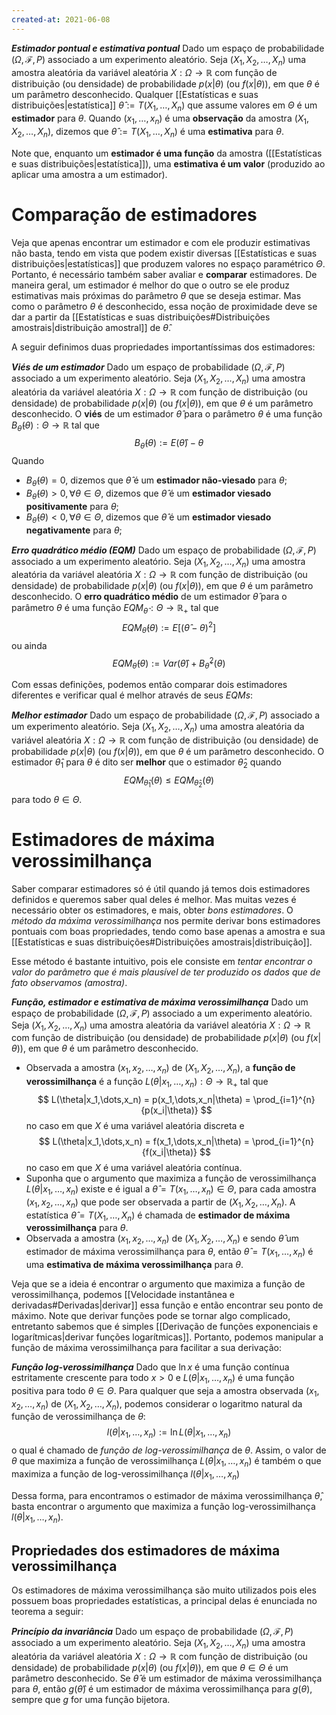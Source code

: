 ```yaml
---
created-at: 2021-06-08
---
```

***Estimador pontual e estimativa pontual***
Dado um espaço de probabilidade $(\Omega, \mathcal{F}, P)$ associado a um experimento aleatório. Seja $(X_1, X_2, \dots, X_n)$ uma amostra aleatória da variável aleatória $X : \Omega \rightarrow \mathbb{R}$ com função de distribuição (ou densidade) de probabilidade $p(x|\theta)$ (ou $f(x|\theta)$), em que $\theta$ é um parâmetro desconhecido. Qualquer [[Estatísticas e suas distribuições|estatística]] $\hat{\theta} := T(X_1, \dots, X_n)$ que assume valores em $\Theta$ é um **estimador** para $\theta$. Quando $(x_1, \dots, x_n)$ é uma **observação** da amostra $(X_1, X_2, \dots, X_n)$, dizemos que $\hat{\theta} := T(X_1,\dots,X_n)$ é uma **estimativa** para $\theta$.

Note que, enquanto um **estimador é uma função** da amostra ([[Estatísticas e suas distribuições|estatística]]), uma **estimativa é um valor** (produzido ao aplicar uma amostra a um estimador).

# Comparação de estimadores
Veja que apenas encontrar um estimador e com ele produzir estimativas não basta, tendo em vista que podem existir diversas [[Estatísticas e suas distribuições|estatísticas]] que produzem valores no espaço paramétrico $\Theta$. Portanto, é necessário também saber avaliar e **comparar** estimadores. De maneira geral, um estimador é melhor do que o outro se ele produz estimativas mais próximas do parâmetro $\theta$ que se deseja estimar. Mas como o parâmetro $\theta$ é desconhecido, essa noção de proximidade deve se dar a partir da [[Estatísticas e suas distribuições#Distribuições amostrais|distribuição amostral]] de $\hat{\theta}$.

A seguir definimos duas propriedades importantíssimas dos estimadores:

***Viés de um estimador***
Dado um espaço de probabilidade $(\Omega, \mathcal{F}, P)$ associado a um experimento aleatório. Seja $(X_1, X_2, \dots, X_n)$ uma amostra aleatória da variável aleatória $X : \Omega \rightarrow \mathbb{R}$ com função de distribuição (ou densidade) de probabilidade $p(x|\theta)$ (ou $f(x|\theta)$), em que $\theta$ é um parâmetro desconhecido. O **viés** de um estimador $\hat{\theta}$ para o parâmetro $\theta$ é uma função $B_{\hat{\theta}}(\theta) : \Theta \rightarrow \mathbb{R}$ tal que
$$
  B_{\hat{\theta}}(\theta) := E(\hat{\theta}) - \theta
$$
Quando
- $B_{\hat{\theta}}(\theta) = 0$, dizemos que $\hat{\theta}$ é um **estimador não-viesado** para $\theta$;
- $B_{\hat{\theta}}(\theta) > 0, \forall \theta \in \Theta$, dizemos que $\hat{\theta}$ é um **estimador viesado positivamente** para $\theta$;
- $B_{\hat{\theta}}(\theta) < 0, \forall \theta \in \Theta$, dizemos que $\hat{\theta}$ é um **estimador viesado negativamente** para $\theta$;

***Erro quadrático médio (EQM)***
Dado um espaço de probabilidade $(\Omega, \mathcal{F}, P)$ associado a um experimento aleatório. Seja $(X_1, X_2, \dots, X_n)$ uma amostra aleatória da variável aleatória $X : \Omega \rightarrow \mathbb{R}$ com função de distribuição (ou densidade) de probabilidade $p(x|\theta)$ (ou $f(x|\theta)$), em que $\theta$ é um parâmetro desconhecido. O **erro quadrático médio** de um estimador $\hat{\theta}$ para o parâmetro $\theta$ é uma função $EQM_{\hat{\theta}} : \Theta \rightarrow \mathbb{R}_+$ tal que
$$
  EQM_{\hat{\theta}}(\theta) := E\left[\left(\hat{\theta} - \theta\right)^2\right]
$$
ou ainda
$$
  EQM_{\hat{\theta}}(\theta) := Var(\hat{\theta}) + B_{\hat{\theta}}^2(\theta)
$$

Com essas definições, podemos então comparar dois estimadores diferentes e verificar qual é melhor através de seus *EQMs*:

***Melhor estimador***
Dado um espaço de probabilidade $(\Omega, \mathcal{F}, P)$ associado a um experimento aleatório. Seja $(X_1, X_2, \dots, X_n)$ uma amostra aleatória da variável aleatória $X : \Omega \rightarrow \mathbb{R}$ com função de distribuição (ou densidade) de probabilidade $p(x|\theta)$ (ou $f(x|\theta)$), em que $\theta$ é um parâmetro desconhecido. O estimador $\hat{\theta}_1$ para $\theta$ é dito ser **melhor** que o estimador $\hat{\theta}_2$ quando
$$
  EQM_{\hat{\theta}_1}(\theta) \leq EQM_{\hat{\theta}_2}(\theta)
$$
para todo $\theta \in \Theta$.

# Estimadores de máxima verossimilhança
Saber comparar estimadores só é útil quando já temos dois estimadores definidos e queremos saber qual deles é melhor. Mas muitas vezes é necessário obter os estimadores, e mais, obter *bons estimadores*. O *método da máxima verossimilhança* nos permite derivar bons estimadores pontuais com boas propriedades, tendo como base apenas a amostra e sua [[Estatísticas e suas distribuições#Distribuições amostrais|distribuição]].

Esse método é bastante intuitivo, pois ele consiste em *tentar encontrar o valor do parâmetro que é mais plausível de ter produzido os dados que de fato observamos (amostra)*.

***Função, estimador e estimativa de máxima verossimilhança***
Dado um espaço de probabilidade $(\Omega, \mathcal{F}, P)$ associado a um experimento aleatório. Seja $(X_1, X_2, \dots, X_n)$ uma amostra aleatória da variável aleatória $X : \Omega \rightarrow \mathbb{R}$ com função de distribuição (ou densidade) de probabilidade $p(x|\theta)$ (ou $f(x|\theta)$), em que $\theta$ é um parâmetro desconhecido.
- Observada a amostra $(x_1, x_2, \dots, x_n)$ de $(X_1, X_2, \dots, X_n)$, a **função de verossimilhança** é a função $L(\theta|x_1,\dots,x_n) : \Theta \rightarrow \mathbb{R}_+$ tal que
$$
  L(\theta|x_1,\dots,x_n) = p(x_1,\dots,x_n|\theta) = \prod_{i=1}^{n}{p(x_i|\theta)}
$$
no caso em que $X$ é uma variável aleatória discreta e
$$
  L(\theta|x_1,\dots,x_n) = f(x_1,\dots,x_n|\theta) = \prod_{i=1}^{n}{f(x_i|\theta)}
$$
no caso em que $X$ é uma variável aleatória contínua.
- Suponha que o argumento que maximiza a função de verossimilhança $L(\theta|x_1,\dots,x_n)$ existe e é igual a $\hat{\theta} = T(x_1,\dots,x_n) \in \Theta$, para cada amostra $(x_1, x_2, \dots, x_n)$ que pode ser observada a partir de $(X_1, X_2, \dots, X_n)$. A estatística $\hat{\theta} = T(X_1,\dots,X_n)$ é chamada de **estimador de máxima verossimilhança** para $\theta$.
- Observada a amostra $(x_1, x_2, \dots, x_n)$ de $(X_1, X_2, \dots, X_n)$ e sendo $\hat{\theta}$ um estimador de máxima verossimilhança para $\theta$, então $\hat{\theta} = T(x_1,\dots,x_n)$ é uma **estimativa de máxima verossimilhança** para $\theta$.

Veja que se a ideia é encontrar o argumento que maximiza a função de verossimilhança, podemos [[Velocidade instantânea e derivadas#Derivadas|derivar]] essa função e então encontrar seu ponto de máximo. Note que derivar funções pode se tornar algo complicado, entretanto sabemos que é simples [[Derivação de funções exponenciais e logarítmicas|derivar funções logarítmicas]]. Portanto, podemos manipular a função de máxima verossimilhança para facilitar a sua derivação:

***Função log-verossimilhança***
Dado que $\ln{x}$ é uma função contínua estritamente crescente para todo $x > 0$ e $L(\theta|x_1,\dots,x_n)$ é uma função positiva para todo $\theta \in \Theta$. Para qualquer que seja a amostra observada $(x_1, x_2, \dots, x_n)$ de $(X_1, X_2, \dots, X_n)$, podemos considerar o logaritmo natural da função de verossimilhança de $\theta$:
$$
  l(\theta|x_1,\dots,x_n) := \ln{L(\theta|x_1,\dots,x_n)}
$$
o qual é chamado de *função de log-verossimilhança* de $\theta$. Assim, o valor de $\theta$ que maximiza a função de verossimilhança $L(\theta|x_1,\dots,x_n)$ é também o que maximiza a função de log-verossimilhança $l(\theta|x_1,\dots,x_n)$

Dessa forma, para encontramos o estimador de máxima verossimilhança $\hat{\theta}$, basta encontrar o argumento que maximiza a função log-verossimilhança $l(\theta|x_1,\dots,x_n)$.

## Propriedades dos estimadores de máxima verossimilhança
Os estimadores de máxima verossimilhança são muito utilizados pois eles possuem boas propriedades estatísticas, a principal delas é enunciada no teorema a seguir:

***Princípio da invariância***
Dado um espaço de probabilidade $(\Omega, \mathcal{F}, P)$ associado a um experimento aleatório. Seja $(X_1, X_2, \dots, X_n)$ uma amostra aleatória da variável aleatória $X : \Omega \rightarrow \mathbb{R}$ com função de distribuição (ou densidade) de probabilidade $p(x|\theta)$ (ou $f(x|\theta)$), em que $\theta \in \Theta$ é um parâmetro desconhecido. Se $\hat{\theta}$ é um estimador de máxima verossimilhança para $\theta$, então $g(\hat{\theta})$ é um estimador de máxima verossimilhança para $g(\theta)$, sempre que $g$ for uma função bijetora.
